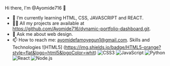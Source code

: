  Hi there, I'm @Ayomide716 👋
- 🌱 I’m currently learning HTML, CSS, JAVASCRIPT and REACT.
- 👨‍💻 All my projects are available at https://github.com/Ayomide716/dynamic-portfolio-dashboard.git.
- 💬 Ask me about web design.
- 📫 How to reach me: ayomidefamoyegun1@gmail.com.
Skills and Technologies
![HTML5] (https://img.shields.io/badge/HTML5-orange?style=flat&logo=html5&logoColor=whit)
![CSS3](https://img.shields.io/badge/CSS3-blue?style=flat&logo=css3&logoColor=white)
![JavaScript](https://img.shields.io/badge/JavaScript-yellow?style=flat&logo=javascript&logoColor=white)
![Python](https://img.shields.io/badge/Python-3776AB?style=flat&logo=python&logoColor=white)
![React](https://img.shields.io/badge/React-61DAFB?style=flat&logo=react&logoColor=white)
![Node.js](https://img.shields.io/badge/Node.js-43853D?style=flat&logo=node.js&logoColor=white)
<!---
Ayomide716/Ayomide716 is a ✨ special ✨ repository because its `README.md` (this file) appears on your GitHub profile.
You can click the Preview link to take a look at your changes.
--->
